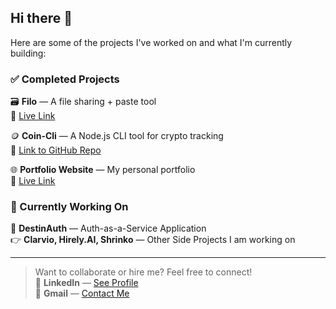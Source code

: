 ## Hi there 👋

Here are some of the projects I've worked on and what I'm currently building:


### ✅ Completed Projects

🗃️ **Filo** — A file sharing + paste tool  
🔗 [Live Link](https://filo-destinydriver.vercel.app/)

🪙 **Coin-Cli** — A Node.js CLI tool for crypto tracking  
🔗 [Link to GitHub Repo](https://github.com/DestinyDriver/Coin-Cli)

🌐 **Portfolio Website** — My personal portfolio  
🔗 [Live Link](https://destinydriverx.vercel.app/)


### 🚧 Currently Working On

🔐 **DestinAuth** — Auth-as-a-Service Application<br/>
👉 **Clarvio, Hirely.AI, Shrinko** — Other Side Projects I am working on

---

> Want to collaborate or hire me? Feel free to connect!<br/>
🤝 **LinkedIn** —  [See Profile](https://www.linkedin.com/in/divyanshsahu03/)<br/>
📧 **Gmail** — [Contact Me](mailto:2023kucp1096@iiitkota.ac.in?subject=Let's%20Collaborate&body=Hi%20DestinyDriver%2C%0A%0AI%20came%20across%20your%20projects%20and%20I'd%20love%20to%20connect!)

